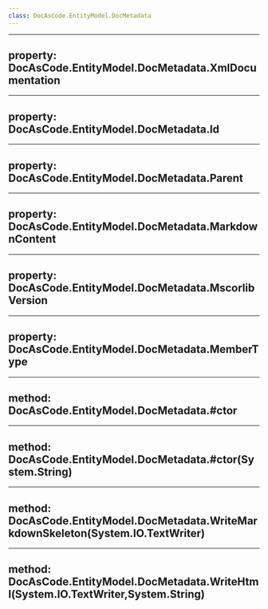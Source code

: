 ```yaml
---
class: DocAsCode.EntityModel.DocMetadata
---
```


---
property: DocAsCode.EntityModel.DocMetadata.XmlDocumentation
---

---
property: DocAsCode.EntityModel.DocMetadata.Id
---

---
property: DocAsCode.EntityModel.DocMetadata.Parent
---

---
property: DocAsCode.EntityModel.DocMetadata.MarkdownContent
---

---
property: DocAsCode.EntityModel.DocMetadata.MscorlibVersion
---

---
property: DocAsCode.EntityModel.DocMetadata.MemberType
---

---
method: DocAsCode.EntityModel.DocMetadata.#ctor
---

---
method: DocAsCode.EntityModel.DocMetadata.#ctor(System.String)
---

---
method: DocAsCode.EntityModel.DocMetadata.WriteMarkdownSkeleton(System.IO.TextWriter)
---

---
method: DocAsCode.EntityModel.DocMetadata.WriteHtml(System.IO.TextWriter,System.String)
---

